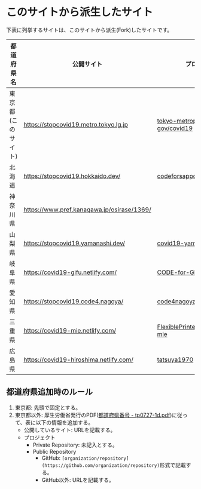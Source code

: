 # このサイトから派生したサイト

下表に列挙するサイトは、このサイトから派生(Fork)したサイトです。

都道府県名 | 公開サイト | プロジェクト
------------ | ------------- | -------------
東京都(このサイト)|https://stopcovid19.metro.tokyo.lg.jp|[tokyo-metropolitan-gov/covid19](https://github.com/tokyo-metropolitan-gov/covid19)|
北海道|https://stopcovid19.hokkaido.dev/|[codeforsapporo/covid19](https://github.com/codeforsapporo/covid19)|
神奈川県|https://www.pref.kanagawa.jp/osirase/1369/| |
山梨県|https://stopcovid19.yamanashi.dev/|[covid19-yamanashi/covid19](https://github.com/covid19-yamanashi/covid19)|
岐阜県|https://covid19-gifu.netlify.com/|[CODE-for-GIFU/covid19](https://github.com/CODE-for-GIFU/covid19)|
愛知県|https://stopcovid19.code4.nagoya/|[code4nagoya/covid19](https://github.com/code4nagoya/covid19)|
三重県|https://covid19-mie.netlify.com/|[FlexiblePrintedCircuits/covid19-mie](https://github.com/FlexiblePrintedCircuits/covid19-mie)|
広島県|https://covid19-hiroshima.netlify.com/|[tatsuya1970](https://github.com/tatsuya1970/covid19)|


## 都道府県追加時のルール

1. 東京都: 先頭で固定とする。
1. 東京都以外: 厚生労働省発行のPDF([都道府県番号 - tp0727-1d.pdf](https://www.mhlw.go.jp/topics/2007/07/dl/tp0727-1d.pdf))に従って、表に以下の情報を追加する。
   - 公開しているサイト: URLを記載する。
   - プロジェクト
      - Private Repository: 未記入とする。
      - Public Repository
         - GitHub: `[organization/repository](https://github.com/organization/repository)`形式で記載する。
         - GitHub以外: URLを記載する。
